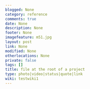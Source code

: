 ```yaml
---
blogged: None
category: reference
comments: true
date: None
description: None
footer: None
imagefeature: m51.jpg
layout: post
link: None
modified: None
otherlocations: None
private: false
tags: []
title: file at the root of a project
type: photo|video|status|quote|link
wiki: testwiki1
---
```

<!--summary-->